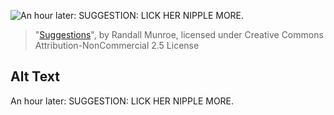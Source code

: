 ![An hour later: SUGGESTION: LICK HER NIPPLE MORE.](https://imgs.xkcd.com/comics/suggestions.png)
> "[Suggestions](https://xkcd.com/672/)", by Randall Munroe, licensed under Creative Commons Attribution-NonCommercial 2.5 License

## Alt Text
An hour later: SUGGESTION: LICK HER NIPPLE MORE.
